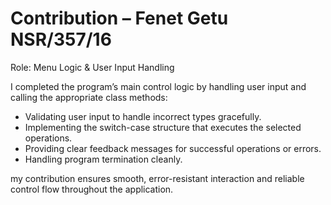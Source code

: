 # Contribution – Fenet Getu NSR/357/16

Role: Menu Logic & User Input Handling

I completed the program’s main control logic by handling user input and calling the appropriate class methods:

- Validating user input to handle incorrect types gracefully.
- Implementing the switch-case structure that executes the selected operations.
- Providing clear feedback messages for successful operations or errors.
- Handling program termination cleanly.

my contribution ensures smooth, error-resistant interaction and reliable control flow throughout the application.
